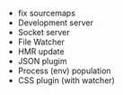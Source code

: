- fix sourcemaps
- Development server
- Socket server
- File Watcher
- HMR update
- JSON plugim
- Process (env) population
- CSS plugin (with watcher)
